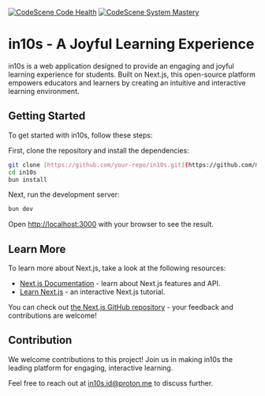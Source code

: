 [![CodeScene Code Health](https://codescene.io/projects/60103/status-badges/code-health)](https://codescene.io/projects/60103)
[![CodeScene System Mastery](https://codescene.io/projects/60103/status-badges/system-mastery)](https://codescene.io/projects/60103)

# in10s - A Joyful Learning Experience

in10s is a web application designed to provide an engaging and joyful learning experience for students. Built on Next.js, this open-source platform empowers educators and learners by creating an intuitive and interactive learning environment.

## Getting Started

To get started with in10s, follow these steps:

First, clone the repository and install the dependencies:

```bash
git clone [https://github.com/your-repo/in10s.git](https://github.com/maskho/in10s.git)
cd in10s
bun install
```

Next, run the development server:

```bash
bun dev
```

Open [http://localhost:3000](http://localhost:3000) with your browser to see the result.

## Learn More

To learn more about Next.js, take a look at the following resources:

- [Next.js Documentation](https://nextjs.org/docs) - learn about Next.js features and API.
- [Learn Next.js](https://nextjs.org/learn) - an interactive Next.js tutorial.

You can check out [the Next.js GitHub repository](https://github.com/vercel/next.js) - your feedback and contributions are welcome!

## Contribution

We welcome contributions to this project! Join us in making in10s the leading platform for engaging, interactive learning. 

Feel free to reach out at in10s.id@proton.me to discuss further.
